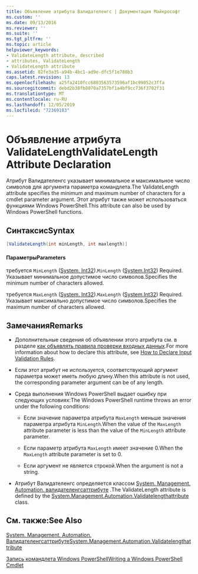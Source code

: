 ```yaml
---
title: Объявление атрибута Валидателенгс | Документация Майкрософт
ms.custom: ''
ms.date: 09/13/2016
ms.reviewer: ''
ms.suite: ''
ms.tgt_pltfrm: ''
ms.topic: article
helpviewer_keywords:
- ValidateLength attribute, described
- attributes, ValidateLength
- ValidateLength attribute
ms.assetid: 82fe3a35-a94b-4bc1-ad9e-dfc5f1e788b3
caps.latest.revision: 13
ms.openlocfilehash: a25fa2410fcc6803563573596af1bc99052c3ffa
ms.sourcegitcommit: debd2b38fb8070a7357bf1a4bf9cc736f3702f31
ms.translationtype: MT
ms.contentlocale: ru-RU
ms.lasthandoff: 12/05/2019
ms.locfileid: "72369183"
---
```

# <a name="validatelength-attribute-declaration"></a><span data-ttu-id="af929-102">Объявление атрибута ValidateLength</span><span class="sxs-lookup"><span data-stu-id="af929-102">ValidateLength Attribute Declaration</span></span>

<span data-ttu-id="af929-103">Атрибут Валидателенгс указывает минимальное и максимальное число символов для аргумента параметра командлета.</span><span class="sxs-lookup"><span data-stu-id="af929-103">The ValidateLength attribute specifies the minimum and maximum number of characters for a cmdlet parameter argument.</span></span> <span data-ttu-id="af929-104">Этот атрибут также может использоваться функциями Windows PowerShell.</span><span class="sxs-lookup"><span data-stu-id="af929-104">This attribute can also be used by Windows PowerShell functions.</span></span>

## <a name="syntax"></a><span data-ttu-id="af929-105">Синтаксис</span><span class="sxs-lookup"><span data-stu-id="af929-105">Syntax</span></span>

```csharp
[ValidateLength(int minLength, int maxlength)]
```

#### <a name="parameters"></a><span data-ttu-id="af929-106">Параметры</span><span class="sxs-lookup"><span data-stu-id="af929-106">Parameters</span></span>

<span data-ttu-id="af929-107">требуется `MinLength` ([System. Int32](/dotnet/api/System.Int32)).</span><span class="sxs-lookup"><span data-stu-id="af929-107">`MinLength` ([System.Int32](/dotnet/api/System.Int32)) Required.</span></span> <span data-ttu-id="af929-108">Указывает минимальное допустимое число символов.</span><span class="sxs-lookup"><span data-stu-id="af929-108">Specifies the minimum number of characters allowed.</span></span>

<span data-ttu-id="af929-109">требуется `MaxLength` ([System. Int32](/dotnet/api/System.Int32)).</span><span class="sxs-lookup"><span data-stu-id="af929-109">`MaxLength` ([System.Int32](/dotnet/api/System.Int32)) Required.</span></span> <span data-ttu-id="af929-110">Указывает максимально допустимое число символов.</span><span class="sxs-lookup"><span data-stu-id="af929-110">Specifies the maximum number of characters allowed.</span></span>

## <a name="remarks"></a><span data-ttu-id="af929-111">Замечания</span><span class="sxs-lookup"><span data-stu-id="af929-111">Remarks</span></span>

- <span data-ttu-id="af929-112">Дополнительные сведения об объявлении этого атрибута см. в разделе [как объявлять правила проверки входных данных](./how-to-validate-parameter-input.md).</span><span class="sxs-lookup"><span data-stu-id="af929-112">For more information about how to declare this attribute, see [How to Declare Input Validation Rules](./how-to-validate-parameter-input.md).</span></span>

- <span data-ttu-id="af929-113">Если этот атрибут не используется, соответствующий аргумент параметра может иметь любую длину.</span><span class="sxs-lookup"><span data-stu-id="af929-113">When this attribute is not used, the corresponding parameter argument can be of any length.</span></span>

- <span data-ttu-id="af929-114">Среда выполнения Windows PowerShell выдает ошибку при следующих условиях:</span><span class="sxs-lookup"><span data-stu-id="af929-114">The Windows PowerShell runtime throws an error under the following conditions:</span></span>

    - <span data-ttu-id="af929-115">Если значение параметра атрибута `MaxLength` меньше значения параметра атрибута `MinLength`.</span><span class="sxs-lookup"><span data-stu-id="af929-115">When the value of the `MaxLength` attribute parameter is less than the value of the `MinLength` attribute parameter.</span></span>

    - <span data-ttu-id="af929-116">Если параметр атрибута `MaxLength` имеет значение 0.</span><span class="sxs-lookup"><span data-stu-id="af929-116">When the `MaxLength` attribute parameter is set to 0.</span></span>

    - <span data-ttu-id="af929-117">Если аргумент не является строкой.</span><span class="sxs-lookup"><span data-stu-id="af929-117">When the argument is not a string.</span></span>

- <span data-ttu-id="af929-118">Атрибут Валидателенгс определяется классом [System. Management. Automation. валидателенгсаттрибуте](/dotnet/api/System.Management.Automation.ValidateLengthAttribute) .</span><span class="sxs-lookup"><span data-stu-id="af929-118">The ValidateLength attribute is defined by the [System.Management.Automation.Validatelengthattribute](/dotnet/api/System.Management.Automation.ValidateLengthAttribute) class.</span></span>

## <a name="see-also"></a><span data-ttu-id="af929-119">См. также:</span><span class="sxs-lookup"><span data-stu-id="af929-119">See Also</span></span>

[<span data-ttu-id="af929-120">System. Management. Automation. Валидателенгсаттрибуте</span><span class="sxs-lookup"><span data-stu-id="af929-120">System.Management.Automation.Validatelengthattribute</span></span>](/dotnet/api/System.Management.Automation.ValidateLengthAttribute)

[<span data-ttu-id="af929-121">Запись командлета Windows PowerShell</span><span class="sxs-lookup"><span data-stu-id="af929-121">Writing a Windows PowerShell Cmdlet</span></span>](./writing-a-windows-powershell-cmdlet.md)
